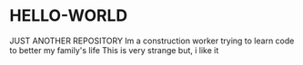 # HELLO-WORLD
JUST ANOTHER REPOSITORY
Im a construction worker trying to learn code to better my family's life
This is very strange but, i like it
